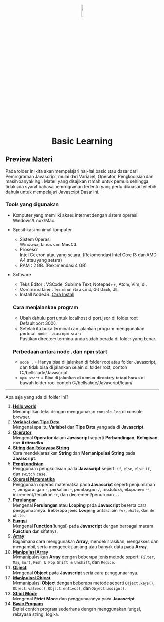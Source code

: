 <p align="center">
  <img style="width: 10%;" src="https://upload.wikimedia.org/wikipedia/commons/thumb/9/99/Unofficial_JavaScript_logo_2.svg/2048px-Unofficial_JavaScript_logo_2.svg.png" />
  <h1 align="center">Basic Learning</h1>
</p>

## Preview Materi

Pada folder ini kita akan mempelajari hal-hal basic atau dasar dari Pemrograman Javascript, mulai dari Variabel, Operator, Pengkodisian dan masih banyak lagi. Materi yang disajikan ramah untuk pemula sehingga tidak ada syarat bahasa pemrograman tertentu yang perlu dikuasai terlebih dahulu untuk mempelajari Javascript Dasar ini.

### Tools yang digunakan

- Komputer yang memiliki akses internet dengan sistem operasi Windows/Linux/Mac.
- Spesifikasi minimal komputer
  - Sistem Operasi
    <br> Windows, Linux dan MacOS.
  - Prosesor
    <br> Intel Celeron atau yang setara. (Rekomendasi Intel Core I3 dan AMD A4 atau yang setara)
  - RAM : 2 GB. (Rekomendasi 4 GB)
- Software

  - Teks Editor : VSCode, Sublime Text, Notepad++, Atom, Vim, dll.
  - Command Line : Terminal atau cmd, Git Bash, dll.
  - Install NodeJS. [Cara Install](https://www.youtube.com/watch?v=VfN1_pEdQAA)

  ### Cara menjalankan program

  - Ubah dahulu port untuk localhost di port.json di folder root
    <br> Default port 3000.
  - Setelah itu buka terminal dan jalankan program menggunakan perintah `node .` atau `npm start`
    <br> Pastikan directory terminal anda sudah berada di folder yang benar.

  ### Perbedaan antara node . dan npm start

  - `node .` = Hanya bisa di jalankan di folder root atau folder Javascript, dan tidak bisa di jalankan selain di folder root, contoh
    C:/bellshade/Javascript
  - `npm start` = Bisa di jalankan di semua directory tetapi harus di bawah folder root contoh C:/bellsahde/Javascript/learn/

---

Apa saja yang ada di folder ini?

1. [**Hello world**](001_hello_world/)<br>
   Menampilkan teks dengan menggunakan `console.log` di console browser.
2. [**Variabel dan Tipe Data**](002_variable_datatype/)<br>
   Mengenal apa itu **Variabel** dan **Tipe Data** yang ada di **Javascript**.
3. [**Operator**](003_operator/)<br>
   Mengenal **Operator** dalam **Javascript** seperti **Perbandingan**, **Kelogisan**, dan **Aritmatika**.
4. [**String dan Rekayasa String**](004_string_and_string_manipulation/)<br>
   Cara mendeklarasikan **String** dan **Memanipulasi String** pada **Javascript**.
5. [**Pengkondisian**](005_conditioning/)<br>
   Penggunaan pengkodisian pada **Javascript** seperti `if`, `else`, `else if`, dan `switch case`.
6. [**Operasi Matematika**](006_arithmetic_operation/)<br>
   Penggunaan operasi matematika pada **Javascript** seperti penjumlahan `+`, pengurangan `-`, perkalian `*`, pembagian `/`, modulus`%`, eksponen `**`, increment/kenaikan `++`, dan decrement/penurunan `--`.
7. [**Perulangan**](007_looping/)<br>
   Mengenal **Perulangan** atau **Looping** pada **Javascript** beserta cara penggunaannya. Beberapa jenis **Looping** antara lain `for`, `while`, dan `do while`.
8. [**Fungsi**](008_function/)<br>
   Mengenal **Function**(fungsi) pada **Javascript** dengan berbagai macam **Function** dan sifatnya.
9. [**Array**](009_array/)<br>
   Bagaimana cara menggunakan **Array**, mendeklarasikan, mengakses dan mengambil, serta mengecek panjang atau banyak data pada **Array**.
10. [**Manipulasi Array**](010_array_manipulation)<br>
    Memanipulasikan **Array** dengan beberapa jenis metode seperti `Filter`, `Map`, `Sort`, `Push & Pop`, `Shift & Unshift`, dan `Reduce`.
11. [**Object**](011_object)<br>
    Mengenal **Object** pada **Javascript** serta cara penggunaannya.
12. [**Manipulasi Object**](012_object_manipulation/)<br>
    Memanipulasi **Object** dengan beberapa metode seperti `Object.keys()`, `Object.values()`, `Object.enties()`, dan `Object.assign()`.
13. [**Strict Mode**](013_strict_mode)<br>
    Mengenal **Strict Mode** dan penggunaannya pada **Javascript**.
14. [**Basic Program**](014_basic_program)<br>
    Berisi contoh program sederhana dengan menggunakan fungsi, rekayasa string, logika.
